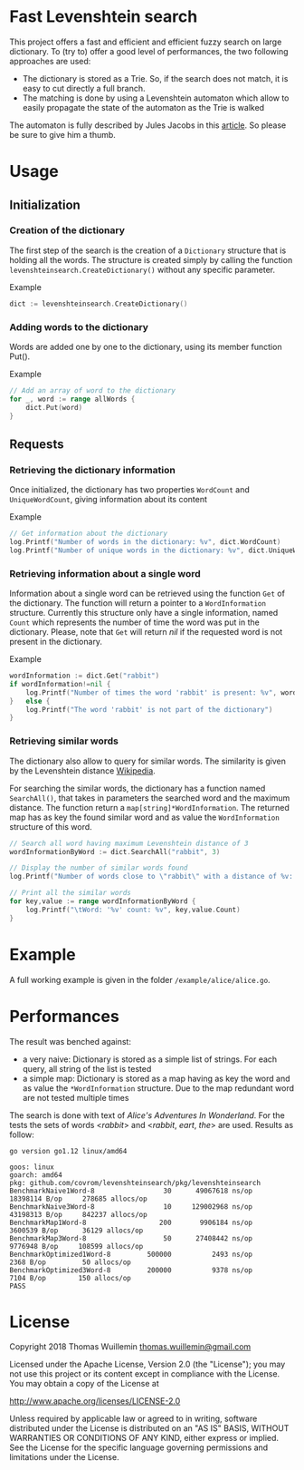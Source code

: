 # Fast Levenshtein search

This project offers a fast and efficient and efficient fuzzy search on large dictionary. To (try to) offer a good level 
of performances, the two following approaches are used:

* The dictionary is stored as a Trie. So, if the search does not match, it is easy to cut directly a full branch.
* The matching is done by using a Levenshtein automaton which allow to easily propagate the state of the automaton as 
the Trie is walked

The automaton is fully described by Jules Jacobs in this [article](https://julesjacobs.github.io/2015/06/17/disqus-levenshtein-simple-and-fast.html). So please be sure to give him a thumb.

# Usage
## Initialization
### Creation of the dictionary
The first step of the search is the creation of a `Dictionary` structure that is holding all the words. The structure is 
created simply by calling the function `levenshteinsearch.CreateDictionary()` without any specific parameter.

Example
```go
dict := levenshteinsearch.CreateDictionary()
```

### Adding words to the dictionary
Words are added one by one to the dictionary, using its member function Put().

Example
```go
// Add an array of word to the dictionary
for _, word := range allWords {
    dict.Put(word)
}
```

## Requests
### Retrieving the dictionary information
Once initialized, the dictionary has two properties `WordCount` and `UniqueWordCount`, giving information about its content

Example
```go
// Get information about the dictionary
log.Printf("Number of words in the dictionary: %v", dict.WordCount)
log.Printf("Number of unique words in the dictionary: %v", dict.UniqueWordCount)
```

### Retrieving information about a single word
Information about a single word can be retrieved using the function `Get` of the dictionary. The function will return a
pointer to a `WordInformation` structure. Currently this structure only have a single information, named `Count` which 
represents the number of time the word was put in the dictionary. Please, note that `Get` will return _nil_ if the 
requested word is not present in the dictionary.


Example
```go
wordInformation := dict.Get("rabbit")
if wordInformation!=nil {
    log.Printf("Number of times the word 'rabbit' is present: %v", wordInformation.Count)
}	else {
    log.Printf("The word 'rabbit' is not part of the dictionary")
}
```

### Retrieving similar words
The dictionary also allow to query for similar words. The similarity is given by the Levenshtein distance [Wikipedia](https://en.wikipedia.org/wiki/Levenshtein_distance).

For searching the similar words, the dictionary has a function named `SearchAll()`, that takes in parameters the searched 
word and the maximum distance. The function return a `map[string]*WordInformation`. The returned map has as key the found 
similar word and as value the `WordInformation` structure of this word.

```go
// Search all word having maximum Levenshtein distance of 3
wordInformationByWord := dict.SearchAll("rabbit", 3)

// Display the number of similar words found
log.Printf("Number of words close to \"rabbit\" with a distance of %v: %v", distance, len(wordInformationByWord))

// Print all the similar words
for key,value := range wordInformationByWord {
    log.Printf("\tWord: '%v' count: %v", key,value.Count)
}
```

# Example
A full working example is given in the folder `/example/alice/alice.go`.


# Performances
The result was benched against:

 * a very naive: Dictionary is stored as a simple list of strings. For each query, all string of the list is tested
 * a simple map: Dictionary is stored as a map having as key the word and as value the `*WordInformation` structure. Due 
 to the map redundant word are not tested multiple times

 The search is done with text of *Alice's Adventures In Wonderland*. For the tests the sets of words <_rabbit_> and 
 <_rabbit_, _eart_, _the_> are used. Results as follow:

```
go version go1.12 linux/amd64
```
```
goos: linux
goarch: amd64
pkg: github.com/covrom/levenshteinsearch/pkg/levenshteinsearch
BenchmarkNaive1Word-8       	      30	  49067618 ns/op	18398114 B/op	  278685 allocs/op
BenchmarkNaive3Word-8       	      10	 129002968 ns/op	43198313 B/op	  842237 allocs/op
BenchmarkMap1Word-8         	     200	   9906184 ns/op	 3600539 B/op	   36129 allocs/op
BenchmarkMap3Word-8         	      50	  27408442 ns/op	 9776948 B/op	  108599 allocs/op
BenchmarkOptimized1Word-8   	  500000	      2493 ns/op	    2368 B/op	      50 allocs/op
BenchmarkOptimized3Word-8   	  200000	      9378 ns/op	    7104 B/op	     150 allocs/op
PASS
```

# License

Copyright 2018 Thomas Wuillemin  <thomas.wuillemin@gmail.com>

Licensed under the Apache License, Version 2.0 (the "License");
you may not use this project or its content except in compliance with the License.
You may obtain a copy of the License at

http://www.apache.org/licenses/LICENSE-2.0

Unless required by applicable law or agreed to in writing, software
distributed under the License is distributed on an "AS IS" BASIS,
WITHOUT WARRANTIES OR CONDITIONS OF ANY KIND, either express or implied.
See the License for the specific language governing permissions and
limitations under the License.
